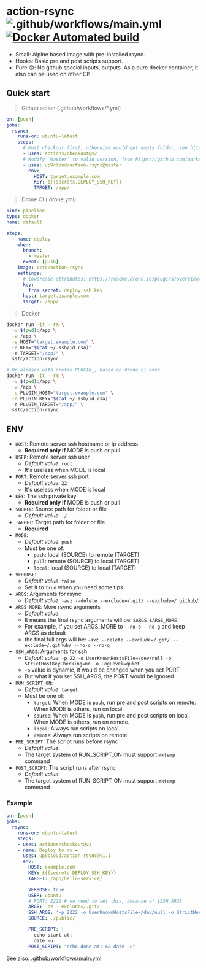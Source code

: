 # action-rsync ![.github/workflows/main.yml](https://github.com/up9cloud/action-rsync/workflows/.github/workflows/main.yml/badge.svg) [![Docker Automated build](https://img.shields.io/docker/automated/sstc/action-rsync)](https://hub.docker.com/repository/docker/sstc/action-rsync)

- Small: Alpine based image with pre-installed rsync.
- Hooks: Basic pre and post scripts support.
- Pure 😊: No github special inputs, outputs. As a pure docker container, it also can be used on other CI!

## Quick start

> Github action (.github/workflows/*.yml)

```yml
on: [push]
jobs:
  rsync:
    runs-on: ubuntu-latest
    steps:
      # Must checkout first, otherwise would get empty folder, see https://github.com/actions/checkout
      - uses: actions/checkout@v2
      # Modify `master` to valid version, from https://github.com/marketplace/actions/action-rsync
      - uses: up9cloud/action-rsync@master
        env:
          HOST: target.example.com
          KEY: ${{secrets.DEPLOY_SSH_KEY}}
          TARGET: /app/
```

> Drone CI (.drone.yml)

```yml
kind: pipeline
type: docker
name: default

steps:
  - name: deploy
    when:
      branch:
        - master
      event: [push]
    image: sstc/action-rsync
    settings:
      # lowercase attributes: https://readme.drone.io/plugins/overview/#plugin-inputs
      key:
        from_secret: deploy_ssh_key
      host: target.example.com
      target: /app/
```

> Docker

```bash
docker run -it --rm \
  -v $(pwd):/app \
  -w /app \
  -e HOST="target.example.com" \
  -e KEY="$(cat ~/.ssh/id_rsa)"
  -e TARGET="/app/" \
  sstc/action-rsync

# Or aliases with prefix PLUGIN_, based on drone ci envs
docker run -it --rm \
  -v $(pwd):/app \
  -w /app \
  -e PLUGIN_HOST="target.example.com" \
  -e PLUGIN_KEY="$(cat ~/.ssh/id_rsa)"
  -e PLUGIN_TARGET="/app/" \
  sstc/action-rsync
```

## ENV

- `HOST`: Remote server ssh hostname or ip address
  - **Required only if** MODE is push or pull
- `USER`: Remote server ssh user
  - *Default value*: `root`
  - It's useless when MODE is local
- `PORT`: Remote server ssh port
  - *Default value*: `22`
  - It's useless when MODE is local
- `KEY`: The ssh private key
  - **Required only if** MODE is push or pull
- `SOURCE`: Source path for folder or file
  - *Default value*: `./`
- `TARGET`: Target path for folder or file
  - **Required**
- `MODE`:
  - *Default value*: `push`
  - Must be one of:
    - `push`: local (SOURCE) to remote (TARGET)
    - `pull`: remote (SOURCE) to local (TARGET)
    - `local`: local (SOURCE) to local (TARGET)
- `VERBOSE`:
  - *Default value*: `false`
  - Set it to `true` when you need some tips
- `ARGS`: Arguments for rsync
  - *Default value*: `-avz --delete --exclude=/.git/ --exclude=/.github/`
- `ARGS_MORE`: More rsync arguments
  - *Default value*:
  - It means the final rsync arguments will be: `$ARGS $ARGS_MORE`
  - For example, if you set ARGS_MORE to `--no-o --no-g` and keep ARGS as default
  - the final full args will be: `-avz --delete --exclude=/.git/ --exclude=/.github/ --no-o --no-g`
- `SSH_ARGS`: Arguments for ssh
  - *Default value*: `-p 22 -o UserKnownHostsFile=/dev/null -o StrictHostKeyChecking=no -o LogLevel=quiet`
  - `-p` value is dynamic, it would be changed when you set PORT
  - But what if you set SSH_ARGS, the PORT would be ignored
- `RUN_SCRIPT_ON`:
  - *Default value*: `target`
  - Must be one of:
    - `target`: When MODE is `push`, run pre and post scripts on remote. When MODE is others, run on local.
    - `source`: When MODE is `push`, run pre and post scripts on local. When MODE is others, run on remote.
    - `local`: Always run scripts on local.
    - `remote`: Always run scripts on remote.
- `PRE_SCRIPT`: The script runs before rsync
  - *Default value*:
  - The target system of RUN_SCRIPT_ON must support `mktemp` command
- `POST_SCRIPT`: The script runs after rsync
  - *Default value*:
  - The target system of RUN_SCRIPT_ON must support `mktemp` command

### Example

```yml
on: [push]
jobs:
  rsync:
    runs-on: ubuntu-latest
    steps:
    - uses: actions/checkout@v2
    - name: Deploy to my ❤️
      uses: up9cloud/action-rsync@v1.1
      env:
        HOST: example.com
        KEY: ${{secrets.DEPLOY_SSH_KEY}}
        TARGET: /app/hello-service/

        VERBOSE: true
        USER: ubuntu
        # PORT: 2222 # no need to set this, because of $SSH_ARGS
        ARGS: -az --exclude=/.git/
        SSH_ARGS: '-p 2222 -o UserKnownHostsFile=/dev/null -o StrictHostKeyChecking=no'
        SOURCE: ./public/

        PRE_SCRIPT: |
          echo start at:
          date -u
        POST_SCRIPT: "echo done at: && date -u"
```

See also: [.github/workflows/main.yml](https://github.com/up9cloud/action-rsync/blob/master/.github/workflows/main.yml)
